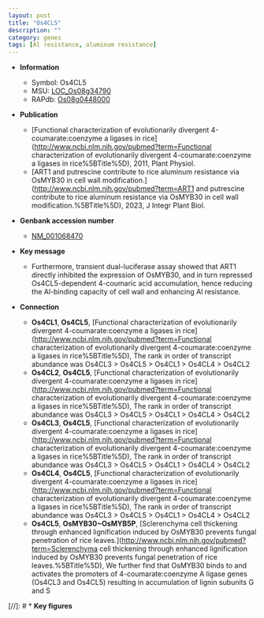 ```yaml
---
layout: post
title: "Os4CL5"
description: ""
category: genes
tags: [Al resistance, aluminum resistance]
---
```


* **Information**  
    + Symbol: Os4CL5  
    + MSU: [LOC_Os08g34790](http://rice.uga.edu/cgi-bin/ORF_infopage.cgi?orf=LOC_Os08g34790)  
    + RAPdb: [Os08g0448000](https://rapdb.dna.affrc.go.jp/locus/?name=Os08g0448000)  

* **Publication**  
    + [Functional characterization of evolutionarily divergent 4-coumarate:coenzyme a ligases in rice](http://www.ncbi.nlm.nih.gov/pubmed?term=Functional characterization of evolutionarily divergent 4-coumarate:coenzyme a ligases in rice%5BTitle%5D), 2011, Plant Physiol.
    + [ART1 and putrescine contribute to rice aluminum resistance via OsMYB30 in cell wall modification.](http://www.ncbi.nlm.nih.gov/pubmed?term=ART1 and putrescine contribute to rice aluminum resistance via OsMYB30 in cell wall modification.%5BTitle%5D), 2023, J Integr Plant Biol.

* **Genbank accession number**  
    + [NM_001068470](http://www.ncbi.nlm.nih.gov/nuccore/NM_001068470)

* **Key message**  
    + Furthermore, transient dual-luciferase assay showed that ART1 directly inhibited the expression of OsMYB30, and in turn repressed Os4CL5-dependent 4-coumaric acid accumulation, hence reducing the Al-binding capacity of cell wall and enhancing Al resistance.

* **Connection**  
    + __Os4CL1__, __Os4CL5__, [Functional characterization of evolutionarily divergent 4-coumarate:coenzyme a ligases in rice](http://www.ncbi.nlm.nih.gov/pubmed?term=Functional characterization of evolutionarily divergent 4-coumarate:coenzyme a ligases in rice%5BTitle%5D), The rank in order of transcript abundance was Os4CL3 > Os4CL5 > Os4CL1 > Os4CL4 > Os4CL2
    + __Os4CL2__, __Os4CL5__, [Functional characterization of evolutionarily divergent 4-coumarate:coenzyme a ligases in rice](http://www.ncbi.nlm.nih.gov/pubmed?term=Functional characterization of evolutionarily divergent 4-coumarate:coenzyme a ligases in rice%5BTitle%5D), The rank in order of transcript abundance was Os4CL3 > Os4CL5 > Os4CL1 > Os4CL4 > Os4CL2
    + __Os4CL3__, __Os4CL5__, [Functional characterization of evolutionarily divergent 4-coumarate:coenzyme a ligases in rice](http://www.ncbi.nlm.nih.gov/pubmed?term=Functional characterization of evolutionarily divergent 4-coumarate:coenzyme a ligases in rice%5BTitle%5D), The rank in order of transcript abundance was Os4CL3 > Os4CL5 > Os4CL1 > Os4CL4 > Os4CL2
    + __Os4CL4__, __Os4CL5__, [Functional characterization of evolutionarily divergent 4-coumarate:coenzyme a ligases in rice](http://www.ncbi.nlm.nih.gov/pubmed?term=Functional characterization of evolutionarily divergent 4-coumarate:coenzyme a ligases in rice%5BTitle%5D), The rank in order of transcript abundance was Os4CL3 > Os4CL5 > Os4CL1 > Os4CL4 > Os4CL2
    + __Os4CL5__, __OsMYB30~OsMYB5P__, [Sclerenchyma cell thickening through enhanced lignification induced by OsMYB30 prevents fungal penetration of rice leaves.](http://www.ncbi.nlm.nih.gov/pubmed?term=Sclerenchyma cell thickening through enhanced lignification induced by OsMYB30 prevents fungal penetration of rice leaves.%5BTitle%5D),  We further find that OsMYB30 binds to and activates the promoters of 4-coumarate:coenzyme A ligase genes (Os4CL3 and Os4CL5) resulting in accumulation of lignin subunits G and S

[//]: # * **Key figures**  


